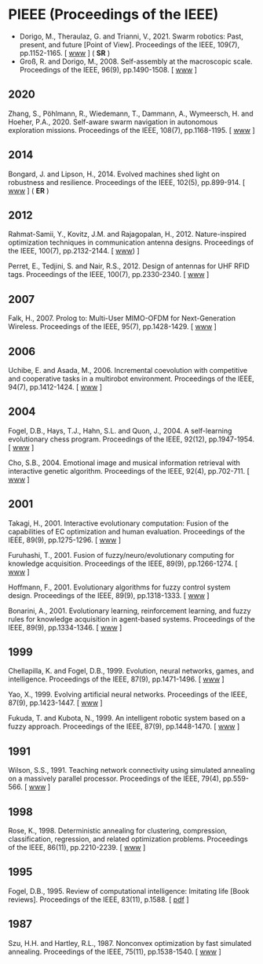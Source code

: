# PIEEE (Proceedings of the IEEE)

* Dorigo, M., Theraulaz, G. and Trianni, V., 2021. Swarm robotics: Past, present, and future [Point of View]. Proceedings of the IEEE, 109(7), pp.1152-1165. [ [www](https://ieeexplore.ieee.org/abstract/document/9460560) ] ( **SR** )
* Groß, R. and Dorigo, M., 2008. Self-assembly at the macroscopic scale. Proceedings of the IEEE, 96(9), pp.1490-1508. [ [www](https://ieeexplore.ieee.org/abstract/document/4618734) ]

## 2020

Zhang, S., Pöhlmann, R., Wiedemann, T., Dammann, A., Wymeersch, H. and Hoeher, P.A., 2020. Self-aware swarm navigation in autonomous exploration missions. Proceedings of the IEEE, 108(7), pp.1168-1195. [ [www](https://ieeexplore.ieee.org/abstract/document/9089222) ]
## 2014

Bongard, J. and Lipson, H., 2014. Evolved machines shed light on robustness and resilience. Proceedings of the IEEE, 102(5), pp.899-914. [ [www](https://ieeexplore.ieee.org/abstract/document/6783985) ] ( **ER** )

## 2012

Rahmat-Samii, Y., Kovitz, J.M. and Rajagopalan, H., 2012. Nature-inspired optimization techniques in communication antenna designs. Proceedings of the IEEE, 100(7), pp.2132-2144. [ [www](https://ieeexplore.ieee.org/abstract/document/6204306)) ]

Perret, E., Tedjini, S. and Nair, R.S., 2012. Design of antennas for UHF RFID tags. Proceedings of the IEEE, 100(7), pp.2330-2340. [ [www](https://ieeexplore.ieee.org/abstract/document/6172208) ]

## 2007

Falk, H., 2007. Prolog to: Multi-User MIMO-OFDM for Next-Generation Wireless. Proceedings of the IEEE, 95(7), pp.1428-1429. [ [www](https://ieeexplore.ieee.org/abstract/document/4287198) ]
## 2006

Uchibe, E. and Asada, M., 2006. Incremental coevolution with competitive and cooperative tasks in a multirobot environment. Proceedings of the IEEE, 94(7), pp.1412-1424. [ [www](https://ieeexplore.ieee.org/document/1677953) ]
## 2004

Fogel, D.B., Hays, T.J., Hahn, S.L. and Quon, J., 2004. A self-learning evolutionary chess program. Proceedings of the IEEE, 92(12), pp.1947-1954. [ [www](https://ieeexplore.ieee.org/abstract/document/1360168) ]

Cho, S.B., 2004. Emotional image and musical information retrieval with interactive genetic algorithm. Proceedings of the IEEE, 92(4), pp.702-711. [ [www](https://ieeexplore.ieee.org/abstract/document/1278692) ]
## 2001

Takagi, H., 2001. Interactive evolutionary computation: Fusion of the capabilities of EC optimization and human evaluation. Proceedings of the IEEE, 89(9), pp.1275-1296. [ [www](https://ieeexplore.ieee.org/abstract/document/949485) ]

Furuhashi, T., 2001. Fusion of fuzzy/neuro/evolutionary computing for knowledge acquisition. Proceedings of the IEEE, 89(9), pp.1266-1274. [ [www](https://ieeexplore.ieee.org/abstract/document/949484) ]

Hoffmann, F., 2001. Evolutionary algorithms for fuzzy control system design. Proceedings of the IEEE, 89(9), pp.1318-1333. [ [www](https://ieeexplore.ieee.org/abstract/document/949487) ]

Bonarini, A., 2001. Evolutionary learning, reinforcement learning, and fuzzy rules for knowledge acquisition in agent-based systems. Proceedings of the IEEE, 89(9), pp.1334-1346. [ [www](https://ieeexplore.ieee.org/abstract/document/949488) ]

## 1999

Chellapilla, K. and Fogel, D.B., 1999. Evolution, neural networks, games, and intelligence. Proceedings of the IEEE, 87(9), pp.1471-1496. [ [www](https://ieeexplore.ieee.org/abstract/document/784222) ]

Yao, X., 1999. Evolving artificial neural networks. Proceedings of the IEEE, 87(9), pp.1423-1447. [ [www](https://ieeexplore.ieee.org/abstract/document/784219) ]

Fukuda, T. and Kubota, N., 1999. An intelligent robotic system based on a fuzzy approach. Proceedings of the IEEE, 87(9), pp.1448-1470. [ [www](https://ieeexplore.ieee.org/abstract/document/784220) ]

## 1991

Wilson, S.S., 1991. Teaching network connectivity using simulated annealing on a massively parallel processor. Proceedings of the IEEE, 79(4), pp.559-566. [ [www](https://ieeexplore.ieee.org/abstract/document/92048) ]

## 1998

Rose, K., 1998. Deterministic annealing for clustering, compression, classification, regression, and related optimization problems. Proceedings of the IEEE, 86(11), pp.2210-2239. [ [www](https://ieeexplore.ieee.org/abstract/document/726788) ]

## 1995

Fogel, D.B., 1995. Review of computational intelligence: Imitating life [Book reviews]. Proceedings of the IEEE, 83(11), p.1588. [ [pdf](https://ieeexplore.ieee.org/stamp/stamp.jsp?arnumber=481636) ]

## 1987

Szu, H.H. and Hartley, R.L., 1987. Nonconvex optimization by fast simulated annealing. Proceedings of the IEEE, 75(11), pp.1538-1540. [ [www](https://ieeexplore.ieee.org/abstract/document/1458183) ]
